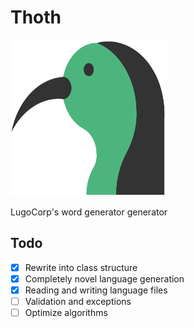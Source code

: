 # Thoth
<img src="thoth.svg" width="250" height="250"/>

LugoCorp's word generator generator

## Todo
- [x] Rewrite into class structure
- [x] Completely novel language generation
- [x] Reading and writing language files
- [ ] Validation and exceptions
- [ ] Optimize algorithms
